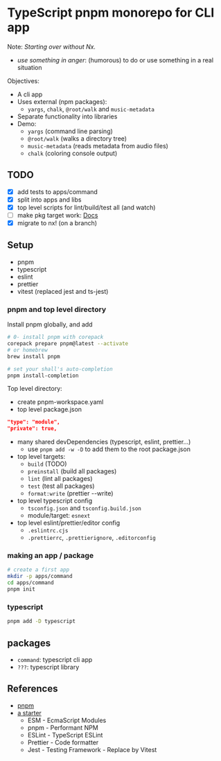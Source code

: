 # TypeScript pnpm monorepo for CLI app

Note: *Starting over without Nx.*

- *use something in anger*: (humorous) to do or use something in a real situation

Objectives:

- A cli app
- Uses external (npm packages):
  - `yargs`, `chalk`, `@root/walk` and `music-metadata`
- Separate functionality into libraries
- Demo:
  - `yargs` (command line parsing)
  - `@root/walk` (walks a directory tree)
  - `music-metadata` (reads metadata from audio files)
  - `chalk` (coloring console output)

## TODO

- [x] add tests to apps/command
- [x] split into apps and libs
- [x] top level scripts for lint/build/test all (and watch)
- [ ] make pkg target work: [Docs](https://github.com/vercel/pkg)
- [x] migrate to nx! (on a branch)

## Setup

- pnpm
- typescript
- eslint
- prettier
- vitest (replaced jest and ts-jest)

### pnpm and top level directory

Install pnpm globally, and add 

```bash
# 0- install pnpm with corepack
corepack prepare pnpm@latest --activate
# or homebrew
brew install pnpm

# set your shall's auto-completion
pnpm install-completion
```

Top level directory:
  
- create pnpm-workspace.yaml
- top level package.json

```json
"type": "module",
"private": true,
```

- many shared devDependencies (typescript, eslint, prettier...)
  - use `pnpm add -w -D` to add them to the root package.json
- top level targets:
  - `build` (TODO)
  - `preinstall` (build all packages)
  - `lint` (lint all packages)
  - `test` (test all packages)
  - `format:write` (prettier --write)
- top level typescript config
  - `tsconfig.json` and `tsconfig.build.json`
  - module/target: `esnext`
- top level eslint/prettier/editor config
  - `.eslintrc.cjs`
  - `.prettierrc`, `.prettierignore`, `.editorconfig`

### making an app / package

```bash
# create a first app
mkdir -p apps/command
cd apps/command
pnpm init
```

### typescript

```bash
pnpm add -D typescript
```

## packages

- `command`: typescript cli app
- `???`: typescript library

## References

- [pnpm](https://pnpm.io/)
- [a starter](https://github.com/iyorozuya/ts-monorepo)
  - ESM - EcmaScript Modules
  - pnpm - Performant NPM
  - ESLint - TypeScript ESLint
  - Prettier - Code formatter
  - Jest - Testing Framework - Replace by Vitest
